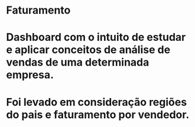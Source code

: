 # Faturamento
# Dashboard com o intuito de estudar e aplicar conceitos de análise de vendas de uma determinada empresa.
# Foi levado em consideração regiões do pais e faturamento por vendedor.
